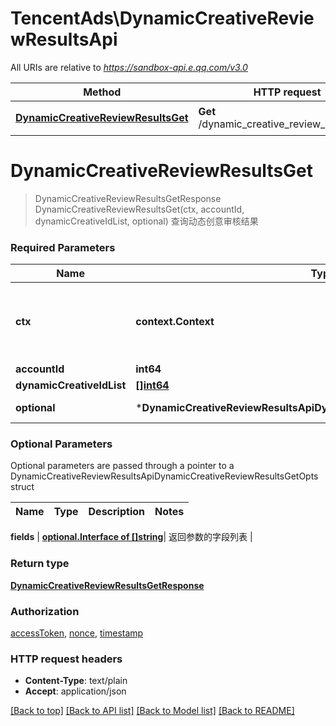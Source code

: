 # TencentAds\DynamicCreativeReviewResultsApi

All URIs are relative to *https://sandbox-api.e.qq.com/v3.0*

Method | HTTP request | Description
------------- | ------------- | -------------
[**DynamicCreativeReviewResultsGet**](DynamicCreativeReviewResultsApi.md#DynamicCreativeReviewResultsGet) | **Get** /dynamic_creative_review_results/get | 查询动态创意审核结果


# **DynamicCreativeReviewResultsGet**
> DynamicCreativeReviewResultsGetResponse DynamicCreativeReviewResultsGet(ctx, accountId, dynamicCreativeIdList, optional)
查询动态创意审核结果

### Required Parameters

Name | Type | Description  | Notes
------------- | ------------- | ------------- | -------------
 **ctx** | **context.Context** | context for authentication, logging, cancellation, deadlines, tracing, etc.
  **accountId** | **int64**|  | 
  **dynamicCreativeIdList** | [**[]int64**](int64.md)|  | 
 **optional** | ***DynamicCreativeReviewResultsApiDynamicCreativeReviewResultsGetOpts** | optional parameters | nil if no parameters

### Optional Parameters
Optional parameters are passed through a pointer to a DynamicCreativeReviewResultsApiDynamicCreativeReviewResultsGetOpts struct

Name | Type | Description  | Notes
------------- | ------------- | ------------- | -------------


 **fields** | [**optional.Interface of []string**](string.md)| 返回参数的字段列表 | 

### Return type

[**DynamicCreativeReviewResultsGetResponse**](DynamicCreativeReviewResultsGetResponse.md)

### Authorization

[accessToken](../README.md#accessToken), [nonce](../README.md#nonce), [timestamp](../README.md#timestamp)

### HTTP request headers

 - **Content-Type**: text/plain
 - **Accept**: application/json

[[Back to top]](#) [[Back to API list]](../README.md#documentation-for-api-endpoints) [[Back to Model list]](../README.md#documentation-for-models) [[Back to README]](../README.md)

